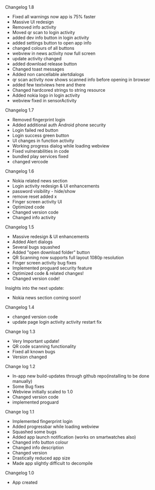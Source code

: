 Changelog 1.8

- Fixed all warnings now app is 75% faster
- Massive UI redesign
- Removed info activity
- Moved qr scan  to login activity
- added dev info button in login activity
- added settings button to open app info
- changed colours of all buttons
- webview in news activity now full screen
- update activity changed 
- added download release button
- Changed toast messages
- Added non cancellable alertdialogs
- qr scan activity now shows scanned info before opening in browser
- added few textviews here and there
- Changed hardcored strings to string resource
- Added nokia logo in login activity
- webview fixed in sensorActivity

Changelog 1.7

- Removed fingerprint login
- Added additional auth Android phone security
- Login failed red button
- Login success green button
- UI changes in function activity
- Working progress dialog while loading webview
- Fixed vulnerabilities in code
- bundled play services fixed
- changed vercode

Changelog 1.6

- Nokia related news section
- Login activity redesign & UI enhancements
- password visibility - hide/show
- remove reset added x
- Finger screen activity UI
- Optimized code
- Changed version code
- Changed info activity


Changelog 1.5

- Massive redesign & UI enhancements
- Added Alert dialogs
- Several bugs squashed
- Added "open download folder" button
- QR Scanning now supports full layout 1080p resolution
- Finger screen activity bug fixes
- Implemented proguard security feature
- Optimized code & related changes!
- Changed version code!

Insights into the next update:

- Nokia news section coming soon!


Changelog 1.4

- changed version code
- update page login activity activity restart fix

Change log 1.3

- Very Important update!
- QR code scanning functionality
- Fixed all known bugs
- Version changed

Change log 1.2

- In-app new build-updates through github repo(installing to be done manually)
- Some Bug fixes
- Webview initially scaled to 1.0
- Changed version code
- implemented proguard

Change log 1.1

- Implemented fingerprint login
- Added progressbar while loading webview
- Squashed some bugs
- Added app launch notification (works on smartwatches also)
- Changed info button colour
- Changed info description
- Changed version
- Drastically reduced app size
- Made app slightly difficult to decompile


Changelog 1.0

- App created
